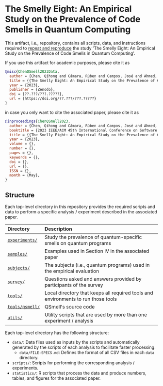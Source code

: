 # The Smelly Eight: An Empirical Study on the Prevalence of Code Smells in Quantum Computing

This artifact, i.e., repository, contains all scripts, data, and instructions required to [repeat and reproduce](https://www.acm.org/publications/policies/artifact-review-and-badging-current) the study 'The Smelly Eight: An Empirical Study on the Prevalence of Code Smells in Quantum Computing'.

If you use this artifact for academic purposes, please cite it as

```Bibtex
@misc{ChenQSmell2023Data,
  author = {Chen, Qihong and Câmara, Rúben and Campos, José and Ahmed, Iftekhar},
  title = {{The Smelly Eight: An Empirical Study on the Prevalence of Code Smells in Quantum Computing -- Data repository v0.0.1}},
  year = {2023},
  publisher = {Zenodo},
  doi = {??.???/???.?????},
  url = {https://doi.org/??.???/???.?????}
}
```

in case you only want to cite the associated paper, please cite it as

```Bibtex
@inproceedings{ChenQSmell2023,
  author = {Chen, Qihong and Câmara, Rúben and Campos, José and Ahmed, Iftekhar},
  booktitle = {2023 IEEE/ACM 45th International Conference on Software Engineering (ICSE)},
  title = {{The Smelly Eight: An Empirical Study on the Prevalence of Code Smells in Quantum Computing}},
  year = {2023},
  volume = {},
  number = {},
  pages = {},
  keywords = {},
  doi = {},
  url = {},
  ISSN = {},
  month = {May},
}
```

## Structure

Each top-level directory in this repository provides the required scripts and data to perform a specific analysis / experiment described in the associated paper.

| Directory                        | Description |
|:---------------------------------|:------------|
| [`experiments/`](experiments/)   | Study the prevalence of quantum-specific smells on quantum programs |
| [`samples/`](samples/)           | Examples used in Section IV in the associated paper |
| [`subjects/`](subjects/)         | The subjects (i.e., quantum programs) used in the empirical evaluation |
| [`survey/`](survey/)             | Questions asked and answers provided by participants of the survey |
| [`tools/`](tools/)               | Local directory that keeps all required tools and environments to run those tools |
| [`tools/qsmell/`](tools/qsmell/) | QSmell's source code |
| [`utils/`](utils/)               | Utility scripts that are used by more than one experiment / analysis |

Each top-level directory has the following structure:
- `data/`: Data files used as inputs by the scripts and automatically generated by the scripts of each analysis to facilitate faster processing.
  * `data/FILE-SPECS.md`: Defines the format of all CSV files in each `data` directory.
- `scripts/`: Scripts for performing the corresponding analysis / experiments.
- `statistics/`: R scripts that process the data and produce numbers, tables, and figures for the associated paper.

